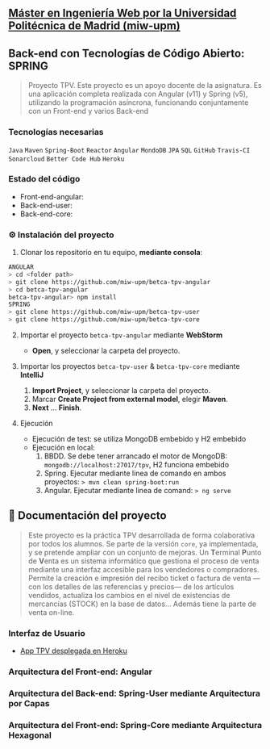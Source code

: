 ## [Máster en Ingeniería Web por la Universidad Politécnica de Madrid (miw-upm)](http://miw.etsisi.upm.es)
## Back-end con Tecnologías de Código Abierto: **SPRING**
> Proyecto TPV. Este proyecto es un apoyo docente de la asignatura. Es una aplicación completa realizada con Angular (v11) y Spring (v5), utilizando la programación asíncrona, 
funcionando conjuntamente con un Front-end y varios Back-end

### Tecnologías necesarias
`Java` `Maven` `Spring-Boot` `Reactor` `Angular` `MondoDB` `JPA` `SQL` `GitHub` `Travis-CI` `Sonarcloud` `Better Code Hub` `Heroku`

### Estado del código
* Front-end-angular: 
* Back-end-user:
* Back-end-core:
 
### :gear: Instalación del proyecto
1. Clonar los repositorio en tu equipo, **mediante consola**:
```sh
ANGULAR
> cd <folder path>
> git clone https://github.com/miw-upm/betca-tpv-angular
> cd betca-tpv-angular
betca-tpv-angular> npm install
SPRING
> git clone https://github.com/miw-upm/betca-tpv-user
> git clone https://github.com/miw-upm/betca-tpv-core
```
2. Importar el proyecto `betca-tpv-angular` mediante **WebStorm** 
   * **Open**, y seleccionar la carpeta del proyecto.
3. Importar los proyectos `betca-tpv-user` & `betca-tpv-core` mediante **IntelliJ** 
   1. **Import Project**, y seleccionar la carpeta del proyecto.
   1. Marcar **Create Project from external model**, elegir **Maven**.
   1. **Next** … **Finish**.

4. Ejecución
   * Ejecución de test: se utiliza MongoDB embebido y H2 embebido
   * Ejecución en local:
      1. BBDD. Se debe tener arrancado el motor de MongoDB: `mongodb://localhost:27017/tpv`, H2 funciona embebido
      2. Spring. Ejecutar mediante linea de comando en ambos proyectos: `> mvn clean spring-boot:run`  
      3. Angular. Ejecutar mediante linea de comand: `> ng serve`  

## :book: Documentación del proyecto
> Este proyecto es la práctica TPV desarrollada de forma colaborativa por todos los alumnos. Se parte de la versión `core`,
ya implementada, y se pretende ampliar con un conjunto de mejoras. Un **T**erminal **P**unto de **V**enta
es un sistema informático que gestiona el proceso de venta mediante una interfaz accesible para los vendedores o compradores.
Permite la creación e impresión del recibo ticket o factura de venta —con los detalles de las referencias y precios— de los artículos vendidos,
actualiza los cambios en el nivel de existencias de mercancías (STOCK) en la base de datos... Además tiene la parte de venta on-line.

### Interfaz de Usuario
* [App TPV desplegada en Heroku](https://betca-tpv-angular.herokuapp.com)

### Arquitectura del Front-end: Angular

### Arquitectura del Back-end: Spring-User mediante Arquitectura por Capas

### Arquitectura del Front-end: Spring-Core mediante Arquitectura Hexagonal

